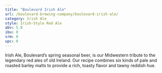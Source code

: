 ```yaml
---
title: "Boulevard Irish Ale"
url: /boulevard-brewing-company/boulevard-irish-ale/
category: Irish Ale
style: Irish-Style Red Ale
abv: 5.8
ibu: 0
srm: 0
upc: 0
---
```

Irish Ale, Boulevard’s spring seasonal beer, is our Midwestern tribute to the legendary red ales of old Ireland. Our recipe combines six kinds of pale and roasted barley malts to provide a rich, toasty flavor and tawny reddish hue.
